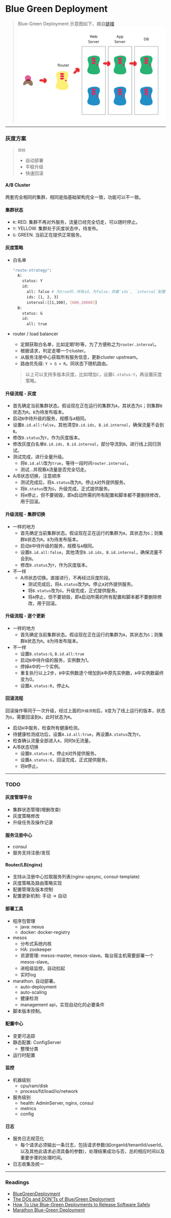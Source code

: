 # Blue Green Deployment

> Blue-Green Deployment 示意图如下，摘自[链接](http://martinfowler.com/bliki/BlueGreenDeployment.html)
![blue_green_deployments](../img/blue_green_deployments.png)

----

### 灰度方案

> `目标`
> * 自动部署
> * 平稳升级
> * 快速回滚

#### A/B Cluster

两套完全相同的集群，相同是指基础架构完全一致，功能可以不一致。

#### 集群状态

* `R`: RED. 集群不再对外服务，流量已经完全切走，可以随时停止。
* `Y`: YELLOW. 集群处于灰度状态中，待发布。
* `G`: GREEN. 当前正在提供正常服务。

#### 灰度策略

* 白名单

    ```sh
    "route-strategy":
      A: 
        status: Y
        id: 
          all: false # 为true时，所有id。为false，则看`ids`, `interval`配置
          ids: [1, 2, 3]
          interval:[[1,100], [600,10000]]
      B:
        status: G
        id:
          all: true
    ```
* router / load balancer
    * 定期获取白名单，比如定期1秒等，为了方便称之为`router.interval`。
    * 根据请求，判定走哪一个cluster。
    * 从服务注册中心获取所有服务信息，更新cluster upstream。
    * 路由优先级: `Y > G > R`。同状态下随机路由。
    
    > 以上可以支持多版本灰度，比如增加`C`，设置`C.status:Y`，再设置灰度策略。


#### 升级流程 - 灰度

* 首先确定当前集群状态。假设现在正在运行的集群为`A`，其状态为`G`；则集群`B`状态为`R`。`B`为待发布版本。
* 启动`B`中待升级的服务，规模与`A`相同。
* 设置`B.id.all:false`，其他清空`B.id.ids, B.id.internal`，确保流量不会到`B`。
* 修改`B.status`为`Y`，作为灰度版本。
* 修改灰度白名单`B.id.ids, B.id.internal`，部分导流到`B`。进行线上回归测试。
* 测试完成，进行全量升级。
    * 将`B.id.all`改为`true`，等待一段时间`router.interval`。
    * 测试...并观察`A`流量是否完全切走。
* A/B状态切换，注意顺序
    * 测试完成后，将`A.status`改为`R`。停止`A`对外提供服务。
    * 将`B.status`改为`G`，升级完成，正式提供服务。
    * 将`A`停止，但不要销毁，即`A`启动所需的所有配置和脚本都不要删除修改，用于回滚。

#### 升级流程 - 集群切换

* 一样的地方
    * 首先确定当前集群状态。假设现在正在运行的集群为`A`，其状态为`G`；则集群`B`状态为`R`。`B`为待发布版本。
    * 启动`B`中待升级的服务，规模与`A`相同。
    * 设置`B.id.all:false`，其他清空`B.id.ids, B.id.internal`，确保流量不会到`B`。
    * 修改`B.status`为`Y`，作为灰度版本。
* 不一样
    * A/B状态切换。直接进行，不再经过灰度阶段。
        * 测试完成后，将`A.status`改为`R`。停止`A`对外提供服务。
        * 将`B.status`改为`G`，升级完成，正式提供服务。
        * 将`A`停止，但不要销毁，即`A`启动所需的所有配置和脚本都不要删除修改，用于回滚。


#### 升级流程 - 逐个更新

* 一样的地方
    * 首先确定当前集群状态。假设现在正在运行的集群为`A`，其状态为`G`；则集群`B`状态为`R`。`B`为待发布版本。
* 不一样
    * 设置`B.status:G`, `B.id.all:true`
    * 启动`B`中待升级的服务，实例数为1。
    * 停掉`A`中的一个实例。
    * 重复执行以上2步，`B`中实例数逐个增加到`A`中原先实例数，`A`中实例数最终变为0。
    * 设置`A.status:R`，停止`A`。

#### 回滚流程

回滚操作等同于一次升级，经过上面的`升级流程`后，`B`变为了线上运行的版本，状态为`G`，需要回滚到`A`，此时状态为`R`。

* 启动`A`中服务，检查所有健康检测。
* 待健康检测成功后，设置`A.id.all:true`，再设置`A.status`改为`Y`。
* 检查确认流量全部进入`A`，同时`B`无流量。
* A/B状态切换
    * 设置`B.status:R`，停止`B`对外提供服务。
    * 设置`A.status:G`，回滚完成，正式提供服务。
    * 将`B`停止。

----

### TODO

#### 灰度管理平台

* 集群状态管理(增删改查)
* 灰度策略修改
* 升级任务及操作记录

#### 服务注册中心

* consul
* 服务支持注册/发现

#### Router/LB(nginx)

* 支持从注册中心拉取服务列表(nginx-upsync, consul-template)
* 灰度策略及路由策略实现
* 配置管理及版本控制
* 配置更新机制: 手动 -> 自动

#### 部署工具

* 程序包管理
    * java: nexus
    * docker: docker-registry
* mesos
    * 分布式系统内核
    * HA: zookeeper
    * 资源管理: mesos-master, mesos-slave。每台宿主机需要部署一个mesos-slave。
    * 进程级监控，自动拉起
    * 实时log
* marathon. 自动部署。
    * auto-deployment
    * auto-scaling
    * 健康检测
    * management api，实现自动化的必要条件
* 脚本版本控制。

#### 配置中心

* 变更可追踪
* 静态配置: ConfigServer
    * 整理分类
* 运行时配置

#### 监控

* 机器级别
    * cpu/ram/disk
    * process/fd/load/io/network
* 服务级别
    * health: AdminServer, nginx, consul
    * metrics
    * config

#### 日志

* 服务日志规范化
    * 每个请求必须输出一条日志，包括请求参数(如organId/tenantId/userId，以及其他此请求必须具备的参数)，处理结果成功与否，总的相应时间以及重要步骤的处理时间。
* 日志收集及统一

----

### Readings

* [BlueGreenDeployment](http://martinfowler.com/bliki/BlueGreenDeployment.html)
* [The DOs and DON'Ts of Blue/Green Deployment](https://cloudnative.io/blog/2015/02/the-dos-and-donts-of-bluegreen-deployment/)
* [How To Use Blue-Green Deployments to Release Software Safely](https://www.digitalocean.com/community/tutorials/how-to-use-blue-green-deployments-to-release-software-safely)
* [Marathon Blue-Green Deployment](https://mesosphere.github.io/marathon/docs/blue-green-deploy.html)
